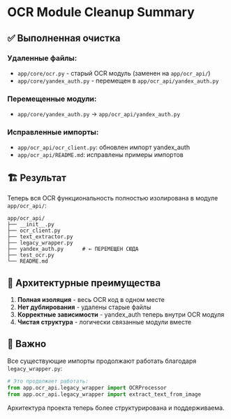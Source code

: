 # OCR Module Cleanup Summary

## ✅ Выполненная очистка

### Удаленные файлы:
- `app/core/ocr.py` - старый OCR модуль (заменен на `app/ocr_api/`)
- `app/core/yandex_auth.py` - перемещен в `app/ocr_api/yandex_auth.py`

### Перемещенные модули:
- `app/core/yandex_auth.py` → `app/ocr_api/yandex_auth.py`

### Исправленные импорты:
- `app/ocr_api/ocr_client.py`: обновлен импорт yandex_auth
- `app/ocr_api/README.md`: исправлены примеры импортов

## 🏗️ Результат

Теперь вся OCR функциональность полностью изолирована в модуле `app/ocr_api/`:

```
app/ocr_api/
├── __init__.py
├── ocr_client.py
├── text_extractor.py  
├── legacy_wrapper.py
├── yandex_auth.py      # ← ПЕРЕМЕЩЕН СЮДА
├── test_ocr.py
└── README.md
```

## 🧹 Архитектурные преимущества

1. **Полная изоляция** - весь OCR код в одном месте
2. **Нет дублирования** - удалены старые файлы
3. **Корректные зависимости** - yandex_auth теперь внутри OCR модуля
4. **Чистая структура** - логически связанные модули вместе

## 📝 Важно

Все существующие импорты продолжают работать благодаря `legacy_wrapper.py`:

```python
# Это продолжает работать:
from app.ocr_api.legacy_wrapper import OCRProcessor
from app.ocr_api.legacy_wrapper import extract_text_from_image
```

Архитектура проекта теперь более структурирована и поддерживаема. 